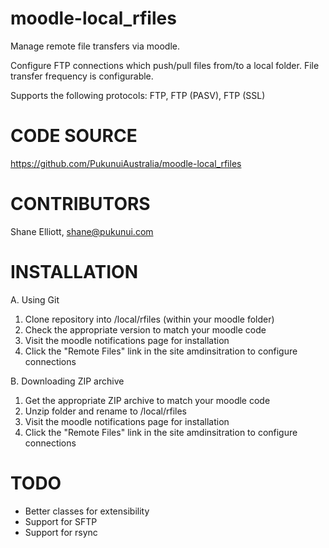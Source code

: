 moodle-local_rfiles
===================

Manage remote file transfers via moodle.

Configure FTP connections which push/pull files from/to a local folder. File transfer frequency is configurable.

Supports the following protocols: FTP, FTP (PASV), FTP (SSL)


CODE SOURCE
===========

https://github.com/PukunuiAustralia/moodle-local_rfiles


CONTRIBUTORS
============

Shane Elliott, shane@pukunui.com


INSTALLATION
============

A. Using Git
  1. Clone repository into /local/rfiles (within your moodle folder)
  2. Check the appropriate version to match your moodle code
  3. Visit the moodle notifications page for installation
  4. Click the "Remote Files" link in the site amdinsitration to configure connections

B. Downloading ZIP archive
  1. Get the appropriate ZIP archive to match your moodle code
  2. Unzip folder and rename to /local/rfiles
  3. Visit the moodle notifications page for installation
  4. Click the "Remote Files" link in the site amdinsitration to configure connections


TODO
====

- Better classes for extensibility
- Support for SFTP
- Support for rsync
